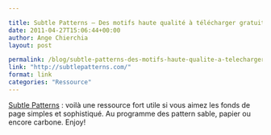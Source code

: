 ```yaml
---

title: Subtle Patterns – Des motifs haute qualité à télécharger gratuitement
date: 2011-04-27T15:06:44+00:00
author: Ange Chierchia
layout: post

permalink: /blog/subtle-patterns-des-motifs-haute-qualite-a-telecharger-gratuitement/
link: "http://subtlepatterns.com/"
format: link
categories: "Ressource"
---
```

<a href="http://subtlepatterns.com/" target="_blank">Subtle Patterns</a> : voilà une ressource fort utile si vous aimez les fonds de page simples et sophistiqué. Au programme des pattern sable, papier ou encore carbone. Enjoy!